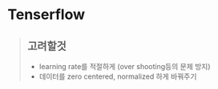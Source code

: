 Tenserflow
==========

> ## 고려할것
> * learning rate를 적절하게 (over shooting등의 문제 방지)
> * 데이터를 zero centered, normalized 하게 바꿔주기
